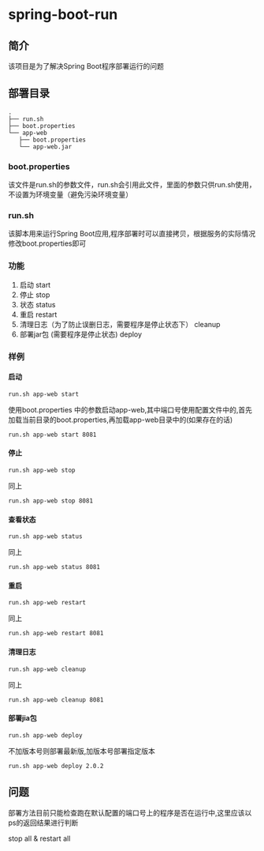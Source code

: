 # spring-boot-run

## 简介
该项目是为了解决Spring Boot程序部署运行的问题

## 部署目录

```
.
├── run.sh
├── boot.properties
└── app-web
   ├── boot.properties
   └── app-web.jar
```

### boot.properties
该文件是run.sh的参数文件，run.sh会引用此文件，里面的参数只供run.sh使用，不设置为环境变量（避免污染环境变量）

### run.sh
该脚本用来运行Spring Boot应用,程序部署时可以直接拷贝，根据服务的实际情况修改boot.properties即可

### 功能
1. 启动 start
2. 停止 stop
3. 状态 status
4. 重启 restart
5. 清理日志（为了防止误删日志，需要程序是停止状态下） cleanup
6. 部署jar包 (需要程序是停止状态)  deploy

### 样例

#### 启动
```
run.sh app-web start

```
使用boot.properties 中的参数启动app-web,其中端口号使用配置文件中的,首先加载当前目录的boot.properties,再加载app-web目录中的(如果存在的话)

```
run.sh app-web start 8081

```

#### 停止
```
run.sh app-web stop

```
同上

```
run.sh app-web stop 8081

```

#### 查看状态
```
run.sh app-web status

```
同上

```
run.sh app-web status 8081

```

#### 重启
```
run.sh app-web restart

```
同上

```
run.sh app-web restart 8081

```

#### 清理日志
```
run.sh app-web cleanup

```
同上

```
run.sh app-web cleanup 8081

```

#### 部署jia包
```
run.sh app-web deploy

```
不加版本号则部署最新版,加版本号部署指定版本

```
run.sh app-web deploy 2.0.2

```


## 问题
部署方法目前只能检查跑在默认配置的端口号上的程序是否在运行中,这里应该以ps的返回结果进行判断

stop all & restart all



